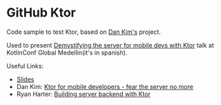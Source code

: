 # GitHub Ktor
Code sample to test Ktor, based on [Dan Kim's](https://github.com/lateplate/ktor) project.

Used to present [Demystifying the server for mobile devs with Ktor](https://youtu.be/gzxYo367qag?t=8175) talk at KotlinConf Global Medellín(it's in spanish).

Useful Links:

- [Slides](presentation/Alejandro%20Rios%20-%20Ktor.pdf)
- Dan Kim: [Ktor for mobile developers - fear the server no more](https://dankim.org/2019/12/16/kotlinconf-2019-ktor.html)
- Ryan Harter: [Building server backend with Ktor](https://www.youtube.com/watch?v=V4PS3IjIzlw)